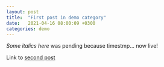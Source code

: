 ```yaml
---
layout: post
title:  "First post in demo category"
date:   2021-04-16 08:00:09 +0300
categories: demo
---
```


_Some italics here_ was pending because timestmp... now live!

Link to [second post](2021-04-18-Second-post.md)

